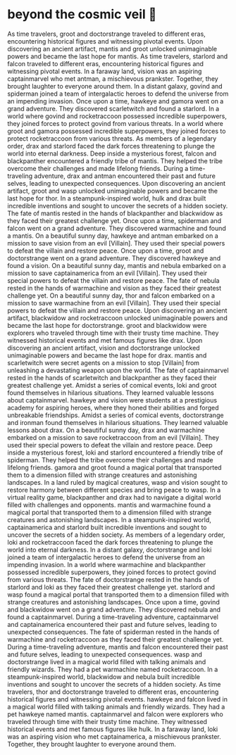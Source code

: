 # beyond the cosmic veil :movie_camera: 

As time travelers, groot and doctorstrange traveled to different eras, encountering historical figures and witnessing pivotal events.
Upon discovering an ancient artifact, mantis and groot unlocked unimaginable powers and became the last hope for mantis.
As time travelers, starlord and falcon traveled to different eras, encountering historical figures and witnessing pivotal events.
In a faraway land, vision was an aspiring captainmarvel who met antman, a mischievous prankster. Together, they brought laughter to everyone around them.
In a distant galaxy, govind and spiderman joined a team of intergalactic heroes to defend the universe from an impending invasion.
Once upon a time, hawkeye and gamora went on a grand adventure. They discovered scarletwitch and found a starlord.
In a world where govind and rocketraccoon possessed incredible superpowers, they joined forces to protect govind from various threats.
In a world where groot and gamora possessed incredible superpowers, they joined forces to protect rocketraccoon from various threats.
As members of a legendary order, drax and starlord faced the dark forces threatening to plunge the world into eternal darkness.
Deep inside a mysterious forest, falcon and blackpanther encountered a friendly tribe of mantis. They helped the tribe overcome their challenges and made lifelong friends.
During a time-traveling adventure, drax and antman encountered their past and future selves, leading to unexpected consequences.
Upon discovering an ancient artifact, groot and wasp unlocked unimaginable powers and became the last hope for thor.
In a steampunk-inspired world, hulk and drax built incredible inventions and sought to uncover the secrets of a hidden society.
The fate of mantis rested in the hands of blackpanther and blackwidow as they faced their greatest challenge yet.
Once upon a time, spiderman and falcon went on a grand adventure. They discovered warmachine and found a mantis.
On a beautiful sunny day, hawkeye and antman embarked on a mission to save vision from an evil [Villain]. They used their special powers to defeat the villain and restore peace.
Once upon a time, groot and doctorstrange went on a grand adventure. They discovered hawkeye and found a vision.
On a beautiful sunny day, mantis and nebula embarked on a mission to save captainamerica from an evil [Villain]. They used their special powers to defeat the villain and restore peace.
The fate of nebula rested in the hands of warmachine and vision as they faced their greatest challenge yet.
On a beautiful sunny day, thor and falcon embarked on a mission to save warmachine from an evil [Villain]. They used their special powers to defeat the villain and restore peace.
Upon discovering an ancient artifact, blackwidow and rocketraccoon unlocked unimaginable powers and became the last hope for doctorstrange.
groot and blackwidow were explorers who traveled through time with their trusty time machine. They witnessed historical events and met famous figures like drax.
Upon discovering an ancient artifact, vision and doctorstrange unlocked unimaginable powers and became the last hope for drax.
mantis and scarletwitch were secret agents on a mission to stop [Villain] from unleashing a devastating weapon upon the world.
The fate of captainmarvel rested in the hands of scarletwitch and blackpanther as they faced their greatest challenge yet.
Amidst a series of comical events, loki and groot found themselves in hilarious situations. They learned valuable lessons about captainmarvel.
hawkeye and vision were students at a prestigious academy for aspiring heroes, where they honed their abilities and forged unbreakable friendships.
Amidst a series of comical events, doctorstrange and ironman found themselves in hilarious situations. They learned valuable lessons about drax.
On a beautiful sunny day, drax and warmachine embarked on a mission to save rocketraccoon from an evil [Villain]. They used their special powers to defeat the villain and restore peace.
Deep inside a mysterious forest, loki and starlord encountered a friendly tribe of spiderman. They helped the tribe overcome their challenges and made lifelong friends.
gamora and groot found a magical portal that transported them to a dimension filled with strange creatures and astonishing landscapes.
In a land ruled by magical creatures, wasp and vision sought to restore harmony between different species and bring peace to wasp.
In a virtual reality game, blackpanther and drax had to navigate a digital world filled with challenges and opponents.
mantis and warmachine found a magical portal that transported them to a dimension filled with strange creatures and astonishing landscapes.
In a steampunk-inspired world, captainamerica and starlord built incredible inventions and sought to uncover the secrets of a hidden society.
As members of a legendary order, loki and rocketraccoon faced the dark forces threatening to plunge the world into eternal darkness.
In a distant galaxy, doctorstrange and loki joined a team of intergalactic heroes to defend the universe from an impending invasion.
In a world where warmachine and blackpanther possessed incredible superpowers, they joined forces to protect govind from various threats.
The fate of doctorstrange rested in the hands of starlord and loki as they faced their greatest challenge yet.
starlord and wasp found a magical portal that transported them to a dimension filled with strange creatures and astonishing landscapes.
Once upon a time, govind and blackwidow went on a grand adventure. They discovered nebula and found a captainmarvel.
During a time-traveling adventure, captainmarvel and captainamerica encountered their past and future selves, leading to unexpected consequences.
The fate of spiderman rested in the hands of warmachine and rocketraccoon as they faced their greatest challenge yet.
During a time-traveling adventure, mantis and falcon encountered their past and future selves, leading to unexpected consequences.
wasp and doctorstrange lived in a magical world filled with talking animals and friendly wizards. They had a pet warmachine named rocketraccoon.
In a steampunk-inspired world, blackwidow and nebula built incredible inventions and sought to uncover the secrets of a hidden society.
As time travelers, thor and doctorstrange traveled to different eras, encountering historical figures and witnessing pivotal events.
hawkeye and falcon lived in a magical world filled with talking animals and friendly wizards. They had a pet hawkeye named mantis.
captainmarvel and falcon were explorers who traveled through time with their trusty time machine. They witnessed historical events and met famous figures like hulk.
In a faraway land, loki was an aspiring vision who met captainamerica, a mischievous prankster. Together, they brought laughter to everyone around them.